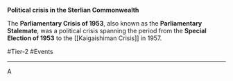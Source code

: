**Political crisis in the Sterlian Commonwealth**

The **Parliamentary Crisis of 1953**, also known as the **Parliamentary Stalemate**, was a political crisis spanning the period from the **Special Election of 1953** to the [[Kaigaishiman Crisis]] in 1957.

#Tier-2 #Events 

---
A